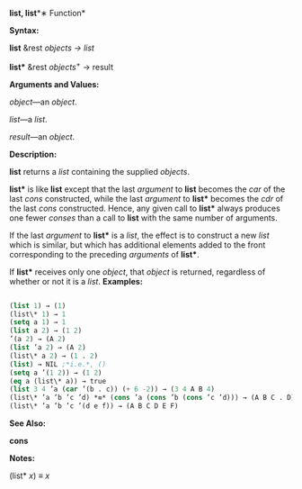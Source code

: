 **list, list***∗ Function* 



**Syntax:** 



**list** &amp;rest *objects → list* 



**list\*** &amp;rest *objects*<sup>+</sup> → result 



**Arguments and Values:** 



*object*—an *object*. 



*list*—a *list*. 



*result*—an *object*. 



**Description:** 



**list** returns a *list* containing the supplied *objects*. 



**list\*** is like **list** except that the last *argument* to **list** becomes the *car* of the last *cons* constructed, while the last *argument* to **list\*** becomes the *cdr* of the last *cons* constructed. Hence, any given call to **list\*** always produces one fewer *conses* than a call to **list** with the same number of arguments. 



If the last *argument* to **list\*** is a *list*, the effect is to construct a new *list* which is similar, but which has additional elements added to the front corresponding to the preceding *arguments* of **list\***. 



If **list\*** receives only one *object*, that *object* is returned, regardless of whether or not it is a *list*. **Examples:**
```lisp

(list 1) → (1) 
(list\* 1) → 1 
(setq a 1) → 1 
(list a 2) → (1 2) 
’(a 2) → (A 2) 
(list ’a 2) → (A 2) 
(list\* a 2) → (1 . 2) 
(list) → NIL ;*i.e.*, () 
(setq a ’(1 2)) → (1 2) 
(eq a (list\* a)) → true 
(list 3 4 ’a (car ’(b . c)) (+ 6 -2)) → (3 4 A B 4) 
(list\* ’a ’b ’c ’d) *≡* (cons ’a (cons ’b (cons ’c ’d))) → (A B C . D) 
(list\* ’a ’b ’c ’(d e f)) → (A B C D E F) 

```
**See Also:** 



**cons** 







 



 



**Notes:** 



(list\* *x*) *≡ x* 



